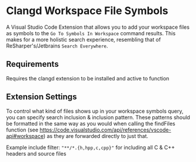 # Clangd Workspace File Symbols

A Visual Studio Code Extension that allows you to add your workspace files as symbols to the `Go To Symbols In Workspace` command results. 
This makes for a more holistic search experience, resembling that of ReSharper's/Jetbrains `Search Everywhere`. 

## Requirements

Requires the clangd extension to be installed and active to function

## Extension Settings

To control what kind of files shows up in your workspace symbols query, you can specify search inclusion & inclusion pattern.
These patterns should be formatted in the same way as you would when calling the findFiles function (see https://code.visualstudio.com/api/references/vscode-api#workspace)
as they are forwarded directly to just that.

Example include filter: `"**/*.{h,hpp,c,cpp}"` for including all C & C++ headers and source files
